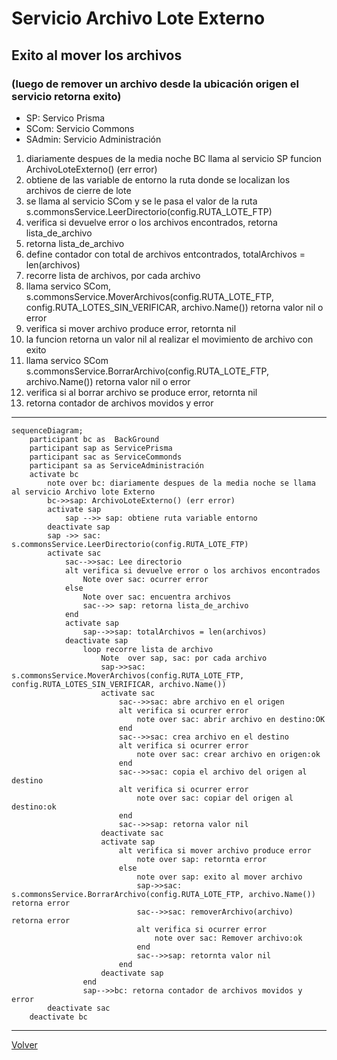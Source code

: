 # Servicio Archivo Lote Externo

## Exito al mover los archivos
### (luego de remover un archivo desde la ubicación origen el servicio retorna exito)

- SP: Servico Prisma
- SCom: Servicio Commons
- SAdmin: Servicio Administración
1. diariamente despues de la media noche BC llama al servicio SP funcion ArchivoLoteExterno() (err error)
1. obtiene de las variable de entorno la ruta donde se localizan los archivos de cierre de lote
2. se llama al servicio SCom y se le pasa el valor de la ruta s.commonsService.LeerDirectorio(config.RUTA_LOTE_FTP) 
3. verifica si devuelve error o los archivos encontrados, retorna lista_de_archivo 
4. retorna lista_de_archivo
5. define contador con total de archivos entcontrados, totalArchivos = len(archivos) 
6. recorre lista de archivos, por cada archivo 
7. llama servico SCom, s.commonsService.MoverArchivos(config.RUTA_LOTE_FTP, config.RUTA_LOTES_SIN_VERIFICAR, archivo.Name()) retorna valor nil o error
8. verifica si mover archivo produce error, retornta nil
9. la funcion retorna un valor nil al realizar el movimiento de archivo con exito
10. llama servico SCom s.commonsService.BorrarArchivo(config.RUTA_LOTE_FTP, archivo.Name()) retorna valor nil o error
11. verifica si al borrar archivo se produce error, retornta nil
12. retorna contador de archivos movidos y error

***
```mermaid
sequenceDiagram;
    participant bc as  BackGround
    participant sap as ServicePrisma
    participant sac as ServiceCommonds
    participant sa as ServiceAdministración
    activate bc
        note over bc: diariamente despues de la media noche se llama al servicio Archivo lote Externo
        bc->>sap: ArchivoLoteExterno() (err error)
        activate sap
            sap -->> sap: obtiene ruta variable entorno
        deactivate sap
        sap ->> sac: s.commonsService.LeerDirectorio(config.RUTA_LOTE_FTP) 
        activate sac
            sac-->>sac: Lee directorio
            alt verifica si devuelve error o los archivos encontrados
                Note over sac: ocurrer error 
            else
                Note over sac: encuentra archivos 
                sac-->> sap: retorna lista_de_archivo
            end
            activate sap
                sap-->>sap: totalArchivos = len(archivos) 
            deactivate sap
                loop recorre lista de archivo
                    Note  over sap, sac: por cada archivo  
                    sap->>sac: s.commonsService.MoverArchivos(config.RUTA_LOTE_FTP, config.RUTA_LOTES_SIN_VERIFICAR, archivo.Name())
                    activate sac
                        sac-->>sac: abre archivo en el origen
                        alt verifica si ocurrer error 
                            note over sac: abrir archivo en destino:OK
                        end                        
                        sac-->>sac: crea archivo en el destino
                        alt verifica si ocurrer error 
                            note over sac: crear archivo en origen:ok
                        end
                        sac-->>sac: copia el archivo del origen al destino
                        alt verifica si ocurrer error 
                            note over sac: copiar del origen al destino:ok
                        end
                        sac-->>sap: retorna valor nil
                    deactivate sac
                    activate sap
                        alt verifica si mover archivo produce error
                            note over sap: retornta error                         
                        else
                            note over sap: exito al mover archivo
                            sap->>sac: s.commonsService.BorrarArchivo(config.RUTA_LOTE_FTP, archivo.Name()) retorna error
                            sac-->>sac: removerArchivo(archivo) retorna error
                            alt verifica si ocurrer error 
                                note over sac: Remover archivo:ok
                            end
                            sac-->>sap: retornta valor nil
                        end
                    deactivate sap
                end
                sap-->>bc: retorna contador de archivos movidos y error
        deactivate sac
    deactivate bc 
```
***
[Volver][URL-Volver]

[URL-Volver]: https://github.com/Corrientes-Telecomunicaciones/api_go_pasarela/blob/development/document/prisma/cierreloteprisma/01-servicio_archivo_Lote_externo.md